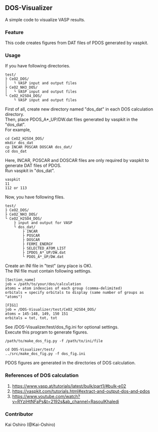 ## DOS-Visualizer
A simple code to visualize VASP results.

### Feature
This code creates figures from DAT files of PDOS generated by vaspkit.

### Usage
If you have following directories.  
```
test/
├ CeO2_DOS/
│   └ VASP input and output files
├ CeO2_NH3_DOS/
│   └ VASP input and output files
└ CeO2_H2SO4_DOS/
    └ VASP input and output files
```
First of all, create new directory named "dos_dat" in each DOS calculation directory.  
Then, place PDOS_A\*_UP/DW.dat files generated by vaspkit in the "dos_dat".  
For example,  
```
cd CeO2_H2SO4_DOS/
mkdir dos_dat
cp INCAR POSCAR DOSCAR dos_dat/
cd dos_dat
```
Here, INCAR, POSCAR and DOSCAR files are only required by vaspkit to generate DAT files of PDOS.  
Run vaspkit in "dos_dat".  
```
vaspkit
11
112 or 113
```
Now, you have following files.  
```
test/
├ CeO2_DOS/
├ CeO2_NH3_DOS/
└ CeO2_H2SO4_DOS/
    ├ input and output for VASP
    └ dos_dat/
        ├ INCAR
        ├ POSCAR
        ├ DOSCAR
        ├ FERMI_ENERGY
        ├ SELECTED_ATOM_LIST
        ├ IPDOS_A*_UP/DW.dat
        └ PDOS_A*_UP/DW.dat
```
Create an INI file in "test" (any place is OK).  
The INI file must contain following settings.  
```
[Section_name]
job = /path/to/your/dos/calculation
atoms = atom indexcies of each group (comma-delimited)
orbitals = specify orbitals to display (same number of groups as "atoms")

[FIG1]
job = /DOS-Visualizer/test/CeO2_H2SO4_DOS/
atoms = 145-148, 149, 150 151
orbitals = tot, tot, tot
```
See /DOS-Visualizer/test/dos_fig.ini for optional settings.  
Execute this program to generate figures.  
```
/path/to/make_dos_fig.py -f /path/to/ini/file

cd DOS-Visualizer/test/
../src/make_dos_fig.py -f dos_fig.ini
```
PDOS figures are generated in the directories of DOS calculation.  

### References of DOS calculation
1. https://www.vasp.at/tutorials/latest/bulk/part1/#bulk-e02
2. https://vaspkit.com/tutorials.html#extract-and-output-dos-and-pdos
3. https://www.youtube.com/watch?v=RYziHtNFaPs&t=2192s&ab_channel=RasoulKhaledi

### Contributor
Kai Oshiro (@Kai-Oshiro)
